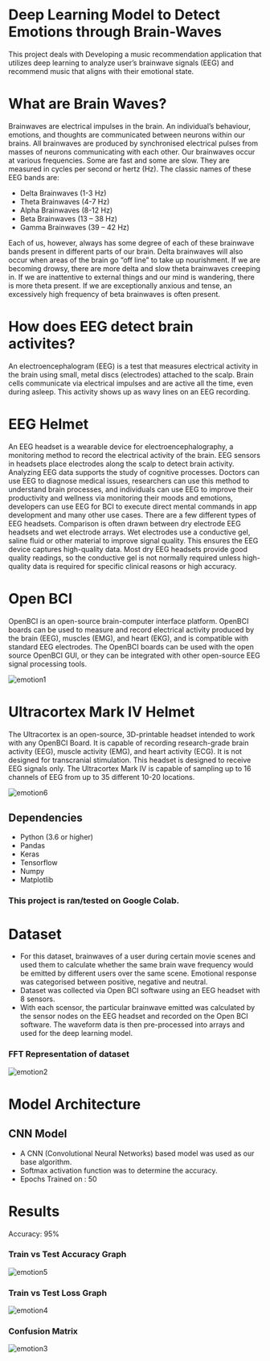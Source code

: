 # Deep Learning Model to Detect Emotions through Brain-Waves
This project deals with Developing  a music recommendation application that utilizes deep learning to analyze user’s brainwave signals (EEG) and
recommend music that aligns with their emotional state.

# What are Brain Waves? 
Brainwaves are electrical impulses in the brain. An individual’s behaviour, emotions, and thoughts are communicated between neurons within our brains. All brainwaves are produced by synchronised electrical pulses from masses of neurons communicating with each other. Our brainwaves occur at various frequencies. Some are fast and some are slow. They are measured in cycles per second or hertz (Hz).
The classic names of these EEG bands are: 
* Delta Brainwaves (1-3 Hz)
* Theta Brainwaves (4-7 Hz)
* Alpha Brainwaves (8-12 Hz)
* Beta Brainwaves (13 – 38 Hz) 
* Gamma Brainwaves (39 – 42 Hz)

Each of us, however, always has some degree of each of these brainwave bands present in different parts of our brain. Delta brainwaves will also occur when areas of the brain go “off line” to take up nourishment. If we are becoming drowsy, there are more delta and slow theta
brainwaves creeping in. If we are inattentive to external things and our mind is wandering, there is more theta present. If we are exceptionally anxious and tense, an excessively high frequency of beta brainwaves is often present.

# How does EEG detect brain activites?
An electroencephalogram (EEG) is a test that measures electrical activity in the brain using small, metal discs (electrodes) attached to the scalp. Brain cells communicate via electrical impulses and are active all the time, even during asleep. This activity shows up as wavy lines on an EEG recording. 

# EEG Helmet
An EEG headset is a wearable device for electroencephalography, a monitoring method to record the electrical activity of the brain. EEG sensors in headsets place electrodes along the scalp to detect brain activity. Analyzing EEG data supports the study of cognitive processes. Doctors can use EEG to diagnose medical issues, researchers can use this method to understand brain processes, and individuals can use EEG to improve their productivity and wellness via monitoring their moods and emotions, developers can use EEG for BCI to execute direct mental commands in app development and many other use cases.
There are a few different types of EEG headsets. Comparison is often drawn between dry electrode EEG headsets and wet electrode arrays. Wet electrodes use a conductive gel, saline fluid or other material to improve signal quality. This ensures the EEG device captures high-quality data. Most dry EEG headsets provide good quality readings, so the conductive gel is not normally required unless high- quality data is required for specific clinical reasons or high accuracy.

# Open BCI 
OpenBCI is an open-source brain-computer interface platform.
OpenBCI boards can be used to measure and record electrical activity produced by the brain (EEG), muscles (EMG), and heart (EKG), and is compatible with standard EEG electrodes. The OpenBCI boards can be used with the open source OpenBCI GUI, or they can be integrated with other open-source EEG signal processing tools.

![emotion1](https://user-images.githubusercontent.com/102278418/183085800-9f31d8e1-5d58-4975-9d4c-bba85416980c.jpg)


# Ultracortex Mark IV Helmet
The Ultracortex is an open-source, 3D-printable headset intended to work with any OpenBCI Board. It is capable of recording research-grade brain activity (EEG), muscle activity (EMG), and heart activity (ECG). It is not designed for transcranial stimulation. This headset is designed to receive EEG signals only. The Ultracortex Mark IV is capable of sampling up to 16 channels of EEG from up to 35 different 10-20 locations.

![emotion6](https://user-images.githubusercontent.com/102278418/183085821-70105a86-0fe2-46f2-a450-a229e3c2f0dc.jpg)


## Dependencies
* Python (3.6 or higher)
* Pandas
* Keras 
* Tensorflow 
* Numpy
* Matplotlib

### This project is ran/tested on Google Colab. 

# Dataset 
* For this dataset, brainwaves of a user during certain movie scenes and used them to calculate whether the same brain wave frequency would be emitted by different users over the same scene. Emotional response was categorised between positive, negative and neutral.
* Dataset was collected via Open BCI software using an EEG headset with 8 sensors.
* With each scensor, the particular brainwave emitted was calculated by the sensor nodes on the EEG headset and recorded on the Open BCI software. The waveform data is then pre-processed into arrays and used for the deep learning model.
### FFT Representation of dataset
![emotion2](https://user-images.githubusercontent.com/102278418/183085924-8938c8cd-d5a7-4dc8-9bab-25c2d2be5ed2.jpg)


# Model Architecture

## CNN Model 
* A CNN (Convolutional Neural Networks) based model was used as our base algorithm. 
* Softmax activation function was to determine the accuracy.
* Epochs Trained on : 50

# Results
Accuracy: 95%  

### Train vs Test Accuracy Graph
![emotion5](https://user-images.githubusercontent.com/102278418/183086020-1c528964-9bf0-4ba9-bf48-4646a207f7c9.jpg)


### Train vs Test Loss Graph
![emotion4](https://user-images.githubusercontent.com/102278418/183086031-2025cd6a-32ba-46db-85f6-421b34180e74.jpg)


### Confusion Matrix
![emotion3](https://user-images.githubusercontent.com/102278418/183085989-9ce33ba4-8097-438d-abff-f1b94686b16b.jpg)




